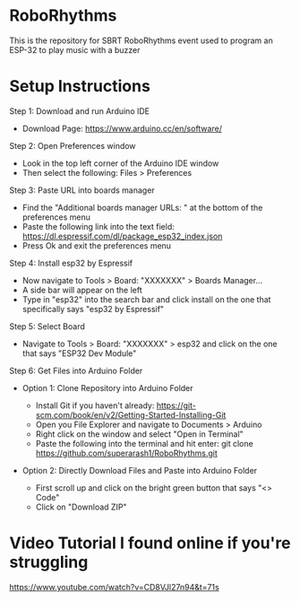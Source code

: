 # RoboRhythms
This is the repository for SBRT RoboRhythms event used to program an ESP-32 to play music with a buzzer

# Setup Instructions
Step 1: Download and run Arduino IDE <br /> 
- Download Page: https://www.arduino.cc/en/software/ <br /> 

Step 2: Open Preferences window<br /> 
- Look in the top left corner of the Arduino IDE window<br /> 
- Then select the following: Files > Preferences<br /> 

Step 3: Paste URL into boards manager<br /> 
- Find the "Additional boards manager URLs: " at the bottom of the preferences menu<br /> 
- Paste the following link into the text field: https://dl.espressif.com/dl/package_esp32_index.json<br /> 
- Press Ok and exit the preferences menu <br /> 

Step 4: Install esp32 by Espressif<br /> 
- Now navigate to Tools > Board: "XXXXXXX" > Boards Manager...<br /> 
- A side bar will appear on the left<br /> 
- Type in "esp32" into the search bar and click install on the one that specifically says "esp32 by Espressif" <br /> 

Step 5: Select Board<br /> 
- Navigate to Tools > Board: "XXXXXXX" > esp32 and click on the one that says "ESP32 Dev Module"<br /> 

Step 6: Get Files into Arduino Folder<br /> 
- Option 1: Clone Repository into Arduino Folder <br /> 
  - Install Git if you haven't already: https://git-scm.com/book/en/v2/Getting-Started-Installing-Git <br /> 
  - Open you File Explorer and navigate to Documents > Arduino<br /> 
  - Right click on the window and select "Open in Terminal" <br /> 
  - Paste the following into the terminal and hit enter: git clone https://github.com/superarash1/RoboRhythms.git <br /> 

- Option 2: Directly Download Files and Paste into Arduino Folder<br /> 
  - First scroll up and click on the bright green button that says "<> Code"<br /> 
  - Click on "Download ZIP"<br /> 
  
  

# Video Tutorial I found online if you're struggling
https://www.youtube.com/watch?v=CD8VJl27n94&t=71s 

